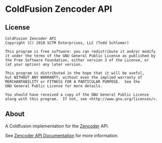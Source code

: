 # ColdFusion Zencoder API

License
-------

	ColdFusion Zencoder API
	Copyright (C) 2010 SCTM Enterprises, LLC (Todd Schlomer)
	
	This program is free software: you can redistribute it and/or modify
	it under the terms of the GNU General Public License as published by
	the Free Software Foundation, either version 3 of the License, or
	(at your option) any later version.
	
	This program is distributed in the hope that it will be useful,
	but WITHOUT ANY WARRANTY; without even the implied warranty of
	MERCHANTABILITY or FITNESS FOR A PARTICULAR PURPOSE.  See the
	GNU General Public License for more details.
	
	You should have received a copy of the GNU General Public License
	along with this program.  If not, see <http://www.gnu.org/licenses/>.

About
-----

A Coldfusion implementation for the [Zencoder](http://zencoder.com) API.

See [Zencoder API Documentation](http://zencoder.com/docs/api/) for more information.